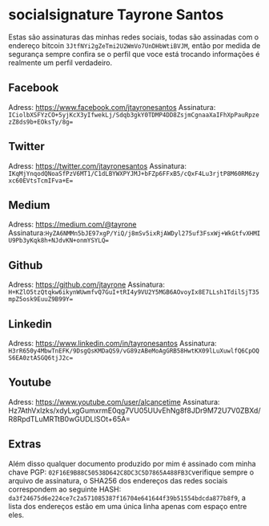 # socialsignature Tayrone Santos
Estas são assinaturas das minhas redes sociais, todas são assinadas com o endereço bitcoin `3JtfNYi2gZeTmi2U2WmVo7UnDHbWtiBVJM`, então por medida de segurança sempre confira se o perfil que voce está trocando informações é realmente um perfil verdadeiro.

## Facebook
Adress: https://www.facebook.com/jtayronesantos
Assinatura: `ICiolbXSFYzCO+5yjKcX3yIfwekLj/Sdqb3gkY0TDMP4DD8ZsjmCgnaaXaIFhXpPauRpzezZ8ds9b+EOksTy/8g=`

## Twitter
Adress: https://twitter.com/jtayronesantos
Assinatura: `IKqMjYnqodQNoaSfPzV6MT1/C1dLBYWXPYJMJ+bFZp6FFxB5/cQxF4Lu3rjtP8M60RM6zyxc60EVtsTcmIFva+E=`

## Medium
Adress: https://medium.com/@tayrone
Assinatura:`HyZA6NMMn5bJE97xgP/YiQ/j8mSv5ixRjAWDyl275uf3FsxWj+WkGtfvXHMIU9Pb3yKqk8h+NJdvKN+onmYSYLQ=`

## Github
Adress: https://github.com/jtayrone
Assinatura: `H+KZlO5tzQtqkw6ikynWUwmfvQ7GuI+tRI4y9VU2Y5MGB6AOvoyIx8E7LLsh1TdilSjT35mpZ5osk9EuuZ9B99Y=`

## Linkedin
Adress: https://www.linkedin.com/in/tayronesantos
Assinatura: `H3rR650y4MbwTnEFK/9DsgQsKMDaQS9/vG89zABeMoAgGRB58HwtKX09lLuXuwlfQ6CpOQS6EA0ztASGQ6tjJ2c=`

## Youtube
Adress: https://www.youtube.com/user/alcancetime
Assinatura: Hz7AthVxlzks/xdyLxgGumxrmE0qg7VU05UUvEhNg8f8JDr9M72U7V0ZBXd/R8RpdTLuMRTtB0wGUDLISOt+65A=

## Extras
Além disso qualquer documento produzido por mim é assinado com minha chave PGP: `02F16E9B88C50538D642C8DC3C5D7865A488FB3C`verifique sempre o arquivo de assinatura, o SHA256 dos endereços das redes sociais correspondem ao seguinte HASH: `da3f24675d6e224ce7c2a571085387f16704e641644f39b51554bdcda877b8f9`, a lista dos endereços estão em uma única linha apenas com espaço entre eles.
